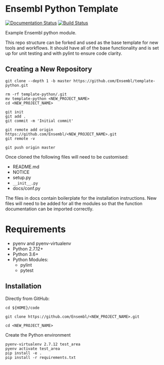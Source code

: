 # Ensembl Python Template

[![Documentation Status](https://readthedocs.org/projects/template-python/badge/?version=latest)](http://template-python.readthedocs.io/en/latest/?badge=latest) [![Build Status](https://travis-ci.org/Ensembl/templat-python.svg?branch=master)](https://travis-ci.org/Ensembl/template-python)

Example Ensembl python module.

This repo structure can be forked and used as the base template for new tools and workflows. It should have all of the base functionality and is set up for unit testing and with pylint to ensure code clarity.

Creating a New Repository
-------------------------

```
git clone --depth 1 -b master https://github.com/Ensembl/template-python.git

rm -rf template-python/.git
mv template-python <NEW_PROJECT_NAME>
cd <NEW_PROJECT_NAME>

git init
git add .
git commit -m 'Initial commit'

git remote add origin https://github.com/Ensembl/<NEW_PROJECT_NAME>.git
git remote -v

git push origin master
```

Once cloned the following files will need to be customised:
- README.md
- NOTICE
- setup.py
- `__init__.py`
- docs/conf.py

The files in docs contain boilerplate for the installation instructions. New files will need to be added for all the modules so that the function documentation can be imported correctly.

# Requirements
- pyenv and pyenv-virtualenv
- Python 2.7.12+
- Python 3.6+
- Python Modules:
  - pylint
  - pytest

Installation
------------

Directly from GitHub:

```
cd ${HOME}/code

git clone https://github.com/Ensembl/<NEW_PROJECT_NAME>.git

cd <NEW_PROJECT_NAME>
```

Create the Python environment

```
pyenv-virtualenv 2.7.12 test_area
pyenv activate test_area
pip install -e .
pip install -r requirements.txt
```
